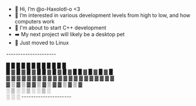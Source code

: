 - 👋 Hi, I’m @o-Haxolotl-o <3
- 🩷 I’m interested in various development levels from high to low, and how computers work
- 🌱 I'm about to start C++ development
- ➡️ My next project will likely be a desktop pet
- 🐧 Just moved to Linux

_-_-_-_-_-_-_-_-_-_-_-_-_-_-_-_-_-_-_-_-_-_

  █ █   █ █      █ █   █ █      █ █   █ █    
█ ▓ █ ▓ █ ▓ █  █ ▓ █ ▓ █ ▓ █  █ ▓ █ ▓ █ ▓ █  
▓ ▓ ▓ ▓ ▓ ▓ ▓  ▓ ▓ ▓ ▓ ▓ ▓ ▓  ▓ ▓ ▓ ▓ ▓ ▓ ▓  
  ▓ ▒ ▓ ▒ ▓      ▓ ▒ ▓ ▒ ▓      ▓ ▒ ▓ ▒ ▓    
    ░ ▒ ░          ░ ▒ ░          ░ ▒ ░      
      ░              ░              ░
_-_-_-_-_-_-_-_-_-_-_-_-_-_-_-_-_-_-_-_-_-_
